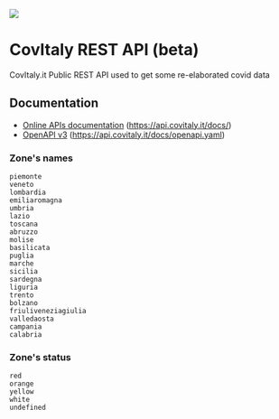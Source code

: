 ![](https://covitaly.it/res/images/banner.png)

# CovItaly REST API (beta)

CovItaly.it Public REST API used to get some re-elaborated covid data 


## Documentation

- [Online APIs documentation](https://api.covitaly.it/docs/index.html) (https://api.covitaly.it/docs/)
- [OpenAPI v3](https://api.covitaly.it/docs/openapi.yaml) (https://api.covitaly.it/docs/openapi.yaml)

### Zone's names

```
piemonte
veneto
lombardia
emiliaromagna
umbria
lazio
toscana
abruzzo
molise
basilicata
puglia
marche
sicilia
sardegna
liguria
trento
bolzano
friuliveneziagiulia
valledaosta
campania
calabria
```

### Zone's status

```
red
orange
yellow
white
undefined
```
